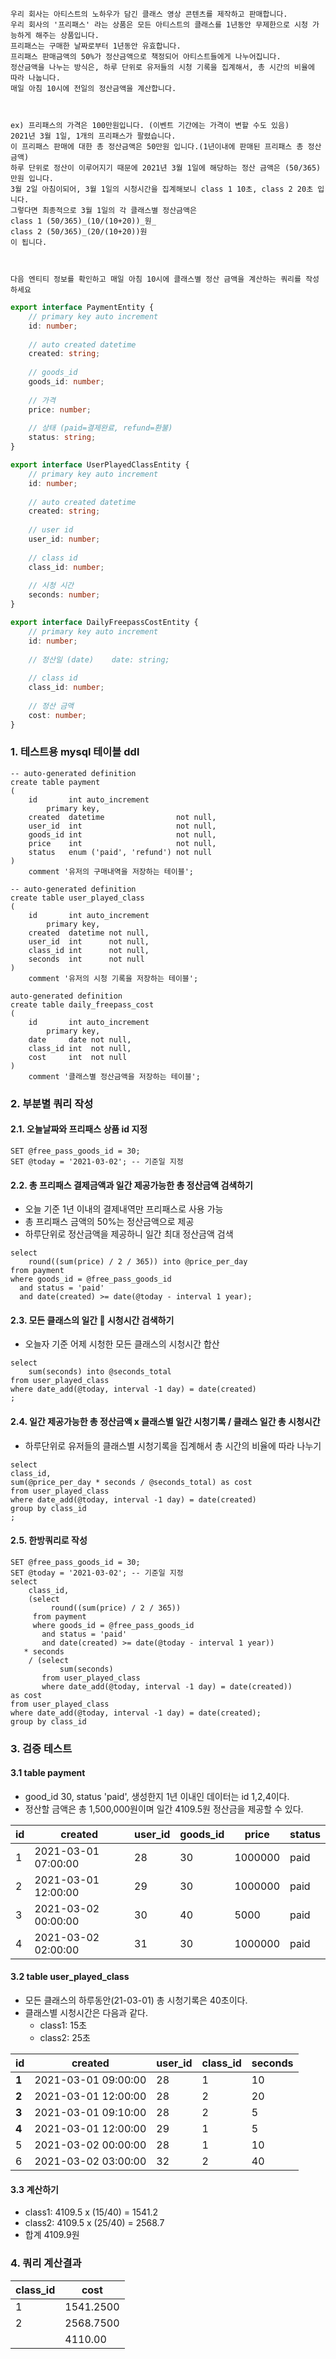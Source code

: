 ```text
우리 회사는 아티스트의 노하우가 담긴 클래스 영상 콘텐츠를 제작하고 판매합니다.  
우리 회사의 '프리패스' 라는 상품은 모든 아티스트의 클래스를 1년동안 무제한으로 시청 가능하게 해주는 상품입니다.  
프리패스는 구매한 날짜로부터 1년동안 유효합니다.  
프리패스 판매금액의 50%가 정산금액으로 책정되어 아티스트들에게 나누어집니다.  
정산금액을 나누는 방식은, 하루 단위로 유저들의 시청 기록을 집계해서, 총 시간의 비율에 따라 나눕니다.  
매일 아침 10시에 전일의 정산금액을 계산합니다.

  

ex) 프리패스의 가격은 100만원입니다. (이벤트 기간에는 가격이 변할 수도 있음)  
2021년 3월 1일, 1개의 프리패스가 팔렸습니다.  
이 프리패스 판매에 대한 총 정산금액은 50만원 입니다.(1년이내에 판매된 프리패스 총 정산금액)  
하루 단위로 정산이 이루어지기 때문에 2021년 3월 1일에 해당하는 정산 금액은 (50/365)만원 입니다.  
3월 2일 아침이되어, 3월 1일의 시청시간을 집계해보니 class 1 10초, class 2 20초 입니다.  
그렇다면 최종적으로 3월 1일의 각 클래스별 정산금액은  
class 1 (50/365)_(10/(10+20))_원_  
class 2 (50/365)_(20/(10+20))원  
이 됩니다.

  

다음 엔티티 정보를 확인하고 매일 아침 10시에 클래스별 정산 금액을 계산하는 쿼리를 작성하세요
```

```ts
export interface PaymentEntity {  
    // primary key auto increment  
    id: number;  
  
    // auto created datetime  
    created: string;  
  
    // goods_id  
    goods_id: number;  
  
    // 가격  
    price: number;  
  
    // 상태 (paid=결제완료, refund=환불)  
    status: string;  
}

export interface UserPlayedClassEntity {  
    // primary key auto increment  
    id: number;  
  
    // auto created datetime  
    created: string;  
  
    // user id  
    user_id: number;  
  
    // class id  
    class_id: number;  
  
    // 시청 시간  
    seconds: number;  
}

export interface DailyFreepassCostEntity {  
    // primary key auto increment  
    id: number;  
  
    // 정산일 (date)    date: string;  
  
    // class id  
    class_id: number;  
  
    // 정산 금액  
    cost: number;  
}
```
### 1. 테스트용 mysql 테이블 ddl
``` mysql
-- auto-generated definition  
create table payment  
(  
    id       int auto_increment  
        primary key,  
    created  datetime                not null,  
    user_id  int                     not null,  
    goods_id int                     not null,  
    price    int                     not null,  
    status   enum ('paid', 'refund') not null  
)  
    comment '유저의 구매내역을 저장하는 테이블';  
  
-- auto-generated definition  
create table user_played_class  
(  
    id       int auto_increment  
        primary key,  
    created  datetime not null,  
    user_id  int      not null,  
    class_id int      not null,  
    seconds  int      not null  
)  
    comment '유저의 시청 기록을 저장하는 테이블';  
  
auto-generated definition  
create table daily_freepass_cost  
(  
    id       int auto_increment  
        primary key,  
    date     date not null,  
    class_id int  not null,  
    cost     int  not null  
)  
    comment '클래스별 정산금액을 저장하는 테이블';
```


### 2. 부분별 쿼리 작성
#### 2.1. 오늘날짜와 프리패스 상품 id 지정
```mysql
SET @free_pass_goods_id = 30;  
SET @today = '2021-03-02'; -- 기준일 지정
```
#### 2.2. 총 프리패스 결제금액과 일간 제공가능한 총 정산금액 검색하기
- 오늘 기준 1년 이내의 결제내역만 프리패스로 사용 가능
- 총 프리패스 금액의 50%는 정산금액으로 제공
- 하루단위로 정산금액을 제공하니 일간 최대 정산금액 검색

```mysql
select  
    round((sum(price) / 2 / 365)) into @price_per_day  
from payment  
where goods_id = @free_pass_goods_id  
  and status = 'paid'  
  and date(created) >= date(@today - interval 1 year);  

```

#### 2.3. 모든 클래스의 일간  시청시간 검색하기
- 오늘자 기준 어제 시청한 모든 클래스의 시청시간 합산
```mysql
select  
    sum(seconds) into @seconds_total  
from user_played_class  
where date_add(@today, interval -1 day) = date(created)  
;  

```

#### 2.4. 일간 제공가능한 총 정산금액 x 클래스별 일간 시청기록 / 클래스 일간 총 시청시간
- 하루단위로 유저들의 클래스별 시청기록을 집계해서 총 시간의 비율에 따라 나누기
```mysql
select 
class_id,
sum(@price_per_day * seconds / @seconds_total) as cost  
from user_played_class  
where date_add(@today, interval -1 day) = date(created)
group by class_id
;
```


#### 2.5. 한방쿼리로 작성
```mysql
SET @free_pass_goods_id = 30;  
SET @today = '2021-03-02'; -- 기준일 지정
select  
	class_id,
    (select  
         round((sum(price) / 2 / 365))  
     from payment  
     where goods_id = @free_pass_goods_id  
       and status = 'paid'  
       and date(created) >= date(@today - interval 1 year))  
   * seconds  
    / (select  
           sum(seconds)  
       from user_played_class  
       where date_add(@today, interval -1 day) = date(created))  
as cost  
from user_played_class  
where date_add(@today, interval -1 day) = date(created);
group by class_id
```


### 3. 검증 테스트
#### 3.1 table payment
- good_id 30, status 'paid', 생성한지 1년 이내인 데이터는 id 1,2,4이다.
- 정산할 금액은 총 1,500,000원이며 일간 4109.5원 정산금을 제공할 수 있다.

| id | created            | user_id | goods_id | price   | status |
|----|--------------------|---------|----------|---------|--------|
| 1  | 2021-03-01 07:00:00 | 28      | 30       | 1000000 | paid   |
| 2  | 2021-03-01 12:00:00 | 29      | 30       | 1000000 | paid   |
| 3  | 2021-03-02 00:00:00 | 30      | 40       | 5000    | paid   |
| 4  | 2021-03-02 02:00:00 | 31      | 30       | 1000000 | paid   |

#### 3.2 table user_played_class
- 모든 클래스의 하루동안(21-03-01) 총 시청기록은 40초이다.
- 클래스별 시청시간은 다음과 같다.
	- class1: 15초
	- class2: 25초

| id    | created             | user_id | class_id | seconds |
| ----- | ------------------- | ------- | -------- | ------- |
| **1** | 2021-03-01 09:00:00 | 28      | 1        | 10      |
| **2** | 2021-03-01 12:00:00 | 28      | 2        | 20      |
| **3** | 2021-03-01 09:10:00 | 28      | 2        | 5       |
| **4** | 2021-03-01 12:00:00 | 29      | 1        | 5       |
| 5     | 2021-03-02 00:00:00 | 28      | 1        | 10      |
| 6     | 2021-03-02 03:00:00 | 32      | 2        | 40      |

#### 3.3 계산하기
- class1: 4109.5 x (15/40) = 1541.2
- class2: 4109.5 x (25/40) = 2568.7
- 합계 4109.9원

### 4. 쿼리 계산결과

| class_id | cost      |
| -------- | --------- |
| 1        | 1541.2500 |
| 2        | 2568.7500 |
|          | 4110.00   |

